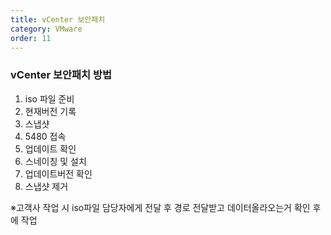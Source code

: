 ```yaml
---
title: vCenter 보안패치
category: VMware
order: 11
---
```


### vCenter 보안패치 방법
1. iso 파일 준비
2. 현재버전 기록
3. 스냅샷
4. 5480 접속
5. 업데이트 확인
6. 스네이칭 및 설치
7. 업데이트버전 확인
8. 스냅샷 제거

※고객사 작업 시 iso파일 담당자에게 전달 후 경로 전달받고 데이터올라오는거 확인 후에 작업